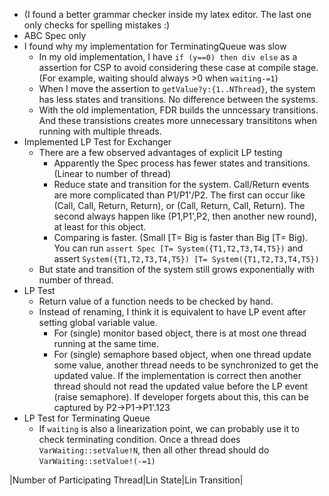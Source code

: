 - (I found a better grammar checker inside my latex editor. The last one only checks for spelling mistakes :)
- ABC Spec only 
- I found why my implementation for TerminatingQueue was slow
  - In my old implementation, I have `if (y==0) then div else` as a assertion for CSP to avoid considering these case at compile stage. (For example, waiting should always >0 when `waiting-=1`)
  - When I move the assertion to `getValue?y:{1..NThread}`, the system has less states and transitions. No difference between the systems.
  - With the old implementation, FDR builds the unncessary transitions. And these transistions creates more unnecessary transititons when running with multiple threads.
- Implemented LP Test for Exchanger
  - There are a few observed advantages of explicit LP testing
    - Apparently the Spec process has fewer states and transitions. (Linear to number of thread)
    - Reduce state and transition for the system. Call/Return events are more complicated than P1/P1'/P2. The first can occur like (Call, Call, Return, Return), or (Call, Return, Call, Return). The second always happen like (P1,P1',P2, then another new round), at least for this object.
    - Comparing is faster. (Small [T= Big is faster than Big [T= Big). You can run `assert Spec [T= System({T1,T2,T3,T4,T5})` and assert `System({T1,T2,T3,T4,T5}) [T= System({T1,T2,T3,T4,T5})`
  - But state and transition of the system still grows exponentially with number of thread. 
- LP Test
  - Return value of a function needs to be checked by hand. 
  - Instead of renaming, I think it is equivalent to have LP event after setting global variable value. 
    - For (single) monitor based object, there is at most one thread running at the same time. 
    - For (single) semaphore based object, when one thread update some value, another thread needs to be synchronized to get the updated value. If the implementation is correct then another thread should not read the updated value before the LP event (raise semaphore). If developer forgets about this, this can be captured by P2->P1->P1'.123
- LP Test for Terminating Queue
  - If `waiting` is also a linearization point, we can probably use it to check terminating condition. Once a thread does `VarWaiting::setValue!N`, then all other thread should do `VarWaiting::setValue!(-=1)`



|Number of Participating Thread|Lin State|Lin Transition|
